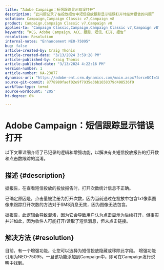 ```yaml
---
title: “Adobe Campaign：短信跟踪显示错误打开”
description: “此问题记录了在投放报告中短信投放跟踪显示错误打开时经常报告的问题”
solution: Campaign,Campaign Classic v7,Campaign v8
product: Campaign,Campaign Classic v7,Campaign v8
applies-to: "Campaign Classic,Campaign,Campaign Classic v7,Campaign v8"
keywords: “KCS、Adobe Campaign、ACC、跟踪、短信、打开、报告”
resolution: Resolution
internal-notes: "Enhancement NEO-75095"
bug: false
article-created-by: Craig Thonis
article-created-date: "3/13/2024 3:59:28 PM"
article-published-by: Craig Thonis
article-published-date: "3/13/2024 4:22:16 PM"
version-number: 1
article-number: KA-23877
dynamics-url: "https://adobe-ent.crm.dynamics.com/main.aspx?forceUCI=1&pagetype=entityrecord&etn=knowledgearticle&id=5b0416a9-52e1-ee11-904d-6045bd006079"
source-git-commit: 8778989faef02e9f7935e3bb1650379d498536f9
workflow-type: tm+mt
source-wordcount: '205'
ht-degree: 0%

---
```


# Adobe Campaign：短信跟踪显示错误打开


以下文章详细介绍了已记录的逻辑和增强功能，以解决有关短信投放报告的打开数和点击数跟踪的混淆。

## 描述 {#description}


据报告，在查看短信投放的投放报告时，打开次数统计信息不正确。

已确定原因是，点击量被注册为打开次数，因为当前通过在投放中包含1x1像素图像来跟踪打开次数的方法对于SMS消息无效，因为图像无法包含。

据报告，此逻辑会导致混淆，因为它会导致用户认为点击显示为后续打开，但事实并非如此，因为收件人可能打开/读取了短信消息，但未点击链接。


## 解决方法 {#resolution}


目前，有一个增强功能，让您可以选择为短信投放隐藏或移除此字段。 增强功能引用为NEO-75095，一旦该功能添加到Campaign中，即可在Campaign发行说明中找到。
